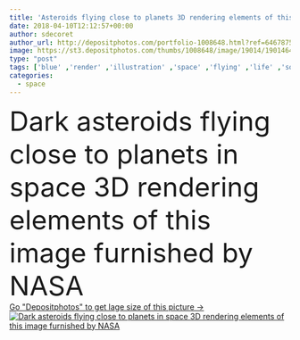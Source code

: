 ```yaml
---
title: 'Asteroids flying close to planets 3D rendering elements of this '
date: 2018-04-10T12:12:57+00:00
author: sdecoret
author_url: http://depositphotos.com/portfolio-1008648.html?ref=64678756
image: https://st3.depositphotos.com/thumbs/1008648/image/19014/190146446/api_thumb_450.jpg?forcejpeg=true
type: "post"
tags: ['blue' ,'render' ,'illustration' ,'space' ,'flying' ,'life' ,'solar' ,'star' ,'fantasy' ,'contact' ,'global' ,'earth' ,'planet' ,'world' ,'rock' ,'science' ,'globe' ,'crash' ,'system' ,'astronomy' ,'galaxy' ,'universe' ,'war' ,'distant' ,'destruction' ,'apocalypse' ,'disaster' ,'fiction' ,'alien' ,'exploration' ,'cosmos' ,'comet' ,'nebula' ,'planetary' ,'explore' ,'floating' ,'outer' ,'collision' ,'impact' ,'asteroid' ,'extraterrestrial' ,'meteorite' ,'armageddon' ,'faraway' ,'exoplanet' ,'3d rendering' ,'exo' ,'metor' ]
categories: 
  - space
---
```

<div aling="center">
            <font size="60"> Dark asteroids flying close to planets in space 3D rendering elements of this image furnished by NASA</font>   
</div>
<div>
    <a href='https://depositphotos.com/190146446/stock-photo-asteroids-flying-close-to-planets.html?ref=64678756' target=_blank > Go "Depositphotos" to get lage size of this picture ->
        <img href='https://depositphotos.com/190146446/stock-photo-asteroids-flying-close-to-planets.html?ref=64678756' src='https://st3.depositphotos.com/1008648/19014/i/950/depositphotos_190146446-stock-photo-asteroids-flying-close-to-planets.jpg?forcejpeg=true' alt='Dark asteroids flying close to planets in space 3D rendering elements of this image furnished by NASA' >
    </a>
</div>
